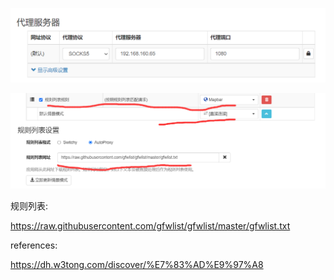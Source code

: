 

![switchyomega1](image/switchyomega1.jpg)

![switchyomega2](image/switchyomega2.jpg)



规则列表:

https://raw.githubusercontent.com/gfwlist/gfwlist/master/gfwlist.txt



references:



https://dh.w3tong.com/discover/%E7%83%AD%E9%97%A8
